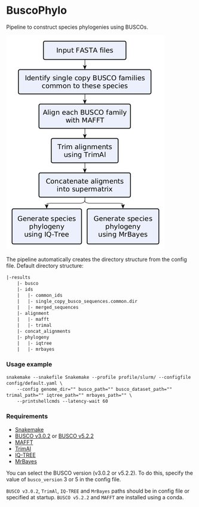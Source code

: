 # BuscoPhylo

Pipeline to construct species phylogenies using BUSCOs.

![BuscoPhylo pipeline](./pipeline.png)

The pipeline automatically creates the directory structure from the config file. Default directory structure:

```
|-results
    |- busco
    |- ids
    |   |- common_ids
    |   |- single_copy_busco_sequences.common.dir
    |   |- merged_sequences  
    |- alignment
    |   |- mafft
    |   |- trimal
    |- concat_alignments
    |- phylogeny
    |   |- iqtree
    |   |- mrbayes
```

### Usage example

```
snakemake --snakefile Snakemake --profile profile/slurm/ --configfile config/default.yaml \
    --config genome_dir="" busco_path="" busco_dataset_path="" trimal_path="" iqtree_path="" mrbayes_path="" \
    --printshellcmds --latency-wait 60
```

### Requirements
* [Snakemake](https://snakemake.github.io/)
* [BUSCO v3.0.2](https://busco-archive.ezlab.org/) or [BUSCO v5.2.2](https://busco.ezlab.org/)
* [MAFFT](https://mafft.cbrc.jp/alignment/software/)
* [TrimAl](http://trimal.cgenomics.org/)
* [IQ-TREE](http://www.iqtree.org/)
* [MrBayes](https://nbisweden.github.io/MrBayes/index.html)

You can select the BUSCO version (v3.0.2 or v5.2.2). To do this, specify the value of `busco_version` 3 or 5 in the config file.

`BUSCO v3.0.2`, `TrimAl`, `IQ-TREE` and `MrBayes` paths should be in config file or specified at startup.
`BUSCO v5.2.2` and `MAFFT` are installed using a conda.
